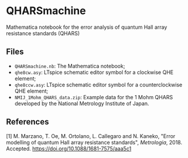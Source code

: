 # QHARSmachine
Mathematica notebook for the error analysis of quantum Hall array resistance standards (QHARS)
## Files
- `QHARSmachine.nb`: The Mathematica notebook;
- `qhe8cw.asy`: LTspice schematic editor symbol for a clockwise QHE element;
- `qhe8ccw.asy`: LTspice schematic editor symbol for a counterclockwise QHE element;
- `NMIJ_1Mohm_QHARS_data.zip`: Example data for the 1 Mohm QHARS developed by the National Metrology Institute of Japan.
## References
\[1\] M. Marzano, T. Oe, M. Ortolano, L. Callegaro and N. Kaneko, "Error modelling of quantum Hall array resistance standards", _Metrologia_, 2018. Accepted. https://doi.org/10.1088/1681-7575/aaa5c1
